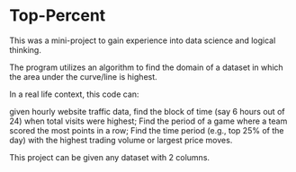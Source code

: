 # Top-Percent
This was a mini-project to gain experience into data science and logical thinking.

The program utilizes an algorithm to find the domain of a dataset in which the area under the curve/line is highest.

In a real life context, this code can:
  
  given hourly website traffic data, find the block of time (say 6 hours out of 24) when total visits were highest; 
  Find the period of a game where a team scored the most points in a row; 
  Find the time period (e.g., top 25% of the day) with the highest trading volume or largest price moves.

This project can be given any dataset with 2 columns.
